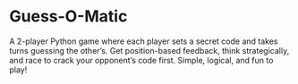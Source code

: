 # Guess-O-Matic
A 2-player Python game where each player sets a secret code and takes turns guessing the other’s. Get position-based feedback, think strategically, and race to crack your opponent’s code first. Simple, logical, and fun to play!
